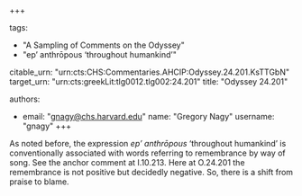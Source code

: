 +++

tags:
- "A Sampling of Comments on the Odyssey"
- "ep’ anthrōpous ‘throughout humankind’"

citable_urn: "urn:cts:CHS:Commentaries.AHCIP:Odyssey.24.201.KsTTGbN"
target_urn: "urn:cts:greekLit:tlg0012.tlg002:24.201"
title: "Odyssey 24.201"

authors:
- email: "gnagy@chs.harvard.edu"
  name: "Gregory Nagy"
  username: "gnagy"
+++

<p>As noted before, the expression <em>ep’ anthrōpous</em> ‘throughout humankind’ is conventionally associated with words referring to remembrance by way of song. See the anchor comment at I.10.213. Here at O.24.201 the remembrance is not positive but decidedly negative. So, there is a shift from praise to blame. </p>